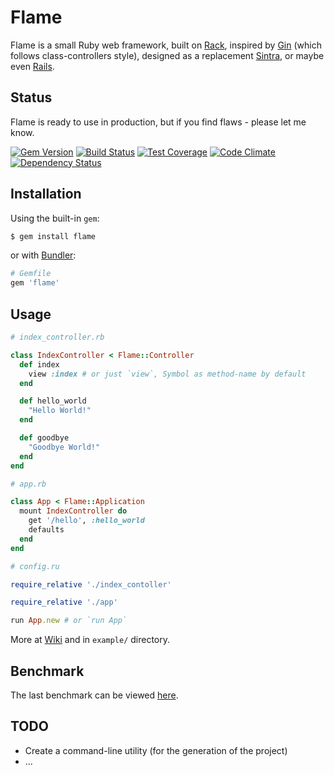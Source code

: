 # Flame

Flame is a small Ruby web framework,
built on [Rack](https://github.com/rack/rack),
inspired by [Gin](https://github.com/jcasts/gin)
(which follows class-controllers style),
designed as a replacement [Sintra](https://github.com/sinatra/sinatra),
or maybe even [Rails](https://github.com/rails/rails).

## Status

Flame is ready to use in production, but if you find flaws - please let me know.

[![Gem Version](https://badge.fury.io/rb/flame.svg)](https://badge.fury.io/rb/flame)
[![Build Status](https://travis-ci.org/AlexWayfer/flame.svg?branch=master)](https://travis-ci.org/AlexWayfer/flame)
[![Test Coverage](https://codeclimate.com/github/AlexWayfer/flame/badges/coverage.svg)](https://codeclimate.com/github/AlexWayfer/flame/coverage)
[![Code Climate](https://codeclimate.com/github/AlexWayfer/flame/badges/gpa.svg)](https://codeclimate.com/github/AlexWayfer/flame)
[![Dependency Status](https://gemnasium.com/badges/github.com/AlexWayfer/flame.svg)](https://gemnasium.com/github.com/AlexWayfer/flame)

## Installation

Using the built-in `gem`:

```bash
$ gem install flame
```

or with [Bundler](http://bundler.io/):

```ruby
# Gemfile
gem 'flame'
```

## Usage

```ruby
# index_controller.rb

class IndexController < Flame::Controller
  def index
    view :index # or just `view`, Symbol as method-name by default
  end

  def hello_world
    "Hello World!"
  end

  def goodbye
    "Goodbye World!"
  end
end

# app.rb

class App < Flame::Application
  mount IndexController do
    get '/hello', :hello_world
    defaults
  end
end

# config.ru

require_relative './index_contoller'

require_relative './app'

run App.new # or `run App`
```

More at [Wiki](https://github.com/AlexWayfer/flame/wiki) and in `example/` directory.

## Benchmark

The last benchmark can be viewed [here](https://github.com/AlexWayfer/bench-micro).

## TODO

* Create a command-line utility (for the generation of the project)
* ...
